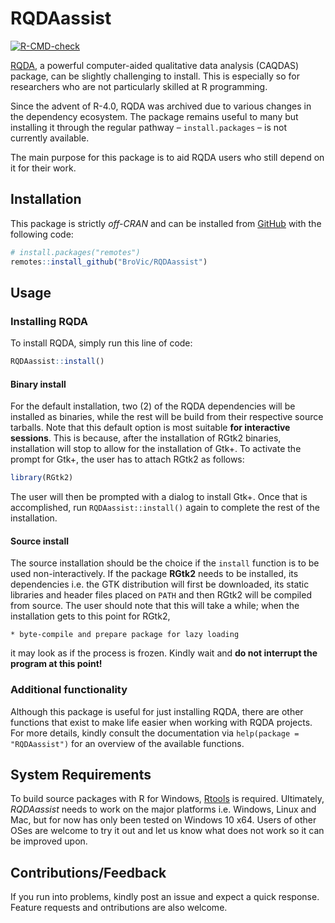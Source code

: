 
<!-- README.md is generated from README.Rmd. Please edit that file -->

# RQDAassist

<!-- badges: start -->

[![R-CMD-check](https://github.com/BroVic/RQDAassist/workflows/R-CMD-check/badge.svg)](https://github.com/BroVic/RQDAassist/actions)

<!-- badges: end -->

[RQDA](http://rqda.r-forge.r-project.org/), a powerful computer-aided
qualitative data analysis (CAQDAS) package, can be slightly challenging
to install. This is especially so for researchers who are not particularly
skilled at R programming.

Since the advent of R-4.0, RQDA was archived due to various changes in
the dependency ecosystem. The package remains useful to many but
installing it through the regular pathway – `install.packages` – is not
currently available.

The main purpose for this package is to aid RQDA users who still depend
on it for their work.

## Installation

This package is strictly *off-CRAN* and can be installed from
[GitHub](https://github.com/BroVic/RQDAassist) with the following code:

``` r
# install.packages("remotes")
remotes::install_github("BroVic/RQDAassist")
```

## Usage

### Installing RQDA

To install RQDA, simply run this line of code:

``` r
RQDAassist::install()
```

#### Binary install

For the default installation, two (2) of the RQDA dependencies will be
installed as binaries, while the rest will be build from their
respective source tarballs. Note that this default option is most
suitable **for interactive sessions**. This is because, after the
installation of RGtk2 binaries, installation will stop to allow for the
installation of Gtk+. To activate the prompt for Gtk+, the user has to
attach RGtk2 as follows:

``` r
library(RGtk2)
```

The user will then be prompted with a dialog to install Gtk+. Once that
is accomplished, run `RQDAassist::install()` again to complete the rest
of the installation.

#### Source install

The source installation should be the choice if the `install` function
is to be used non-interactively. If the package **RGtk2** needs to be
installed, its dependencies i.e. the GTK distribution will first be
downloaded, its static libraries and header files placed on `PATH` and
then RGtk2 will be compiled from source. The user should note that this
will take a while; when the installation gets to this point for RGtk2,

    * byte-compile and prepare package for lazy loading

it may look as if the process is frozen. Kindly wait and **do not
interrupt the program at this point!**

### Additional functionality

Although this package is useful for just installing RQDA, there are
other functions that exist to make life easier when working with RQDA
projects. For more details, kindly consult the documentation via
`help(package = "RQDAassist")` for an overview of the available
functions.

## System Requirements

To build source packages with R for Windows,
[Rtools](https://cran.r-project.org/bin/windows/Rtools/) is required.
Ultimately, *RQDAassist* needs to work on the major platforms
i.e. Windows, Linux and Mac, but for now has only been tested on Windows
10 x64. Users of other OSes are welcome to try it out and let us know
what does not work so it can be improved upon.

## Contributions/Feedback

If you run into problems, kindly post an issue and expect a quick
response. Feature requests and ontributions are also welcome.
